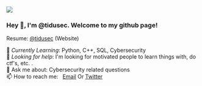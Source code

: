 # <img src="https://pbs.twimg.com/profile_banners/1546610332168241153/1657576142/1500x500"/>
 
### Hey 👋, I'm @tidusec. Welcome to my github page! <br>
 
Resume:  [@tidusec](https://github.io) (Website)

🌱 *Currently Learning*: Python, C++, SQL, Cybersecurity<br>
🤔 *Looking for help*: I'm looking for motivated people to learn things with, do ctf's, etc. .<br>
💬 Ask me about: Cybersecurity related questions <br>
📫 How to reach me: &nbsp; [Email](timothydudley@tutanota.com) Or [Twitter](https://www.twitter.com/tidusec)
